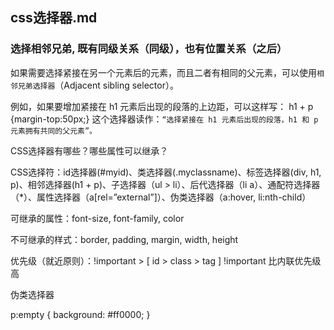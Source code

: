 

## css选择器.md

### 选择相邻兄弟, 既有同级关系（同级），也有位置关系（之后）

如果需要选择紧接在另一个元素后的元素，而且二者有相同的父元素，可以使用`相邻兄弟选择器`（Adjacent sibling selector）。

例如，如果要增加紧接在 h1 元素后出现的段落的上边距，可以这样写：
h1 + p {margin-top:50px;}
这个选择器读作：`“选择紧接在 h1 元素后出现的段落，h1 和 p 元素拥有共同的父元素”。`


CSS选择器有哪些？哪些属性可以继承？

CSS选择符：id选择器(#myid)、类选择器(.myclassname)、标签选择器(div, h1, p)、相邻选择器(h1 + p)、子选择器（ul > li）、后代选择器（li a）、通配符选择器（*）、属性选择器（a[rel=”external”]）、伪类选择器（a:hover, li:nth-child）

可继承的属性：font-size, font-family, color

不可继承的样式：border, padding, margin, width, height

优先级（就近原则）：!important > [ id > class > tag ]
!important 比内联优先级高


伪类选择器

p:empty {
    background: #ff0000;
}